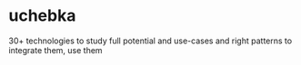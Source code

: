 # uchebka
30+ technologies to study full potential and use-cases and right patterns to integrate them, use them
